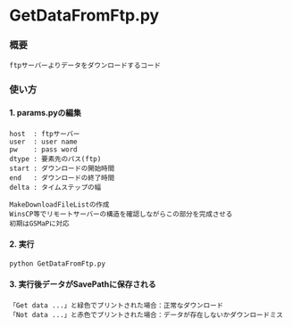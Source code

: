 # GetDataFromFtp.py
### 概要
	ftpサーバーよりデータをダウンロードするコード

### 使い方
#### 1. params.pyの編集
```
host  : ftpサーバー
user  : user name
pw    : pass word
dtype : 要素先のパス(ftp)
start : ダウンロードの開始時間
end   : ダウンロードの終了時間
delta : タイムステップの幅

MakeDownloadFileListの作成
WinsCP等でリモートサーバーの構造を確認しながらこの部分を完成させる
初期はGSMaPに対応
```

#### 2. 実行
```
python GetDataFromFtp.py
```

#### 3. 実行後データがSavePathに保存される
	「Get data ...」と緑色でプリントされた場合：正常なダウンロード
	「Not data ...」と赤色でプリントされた場合：データが存在しないかダウンロードミス

